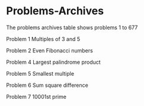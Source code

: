 # Problems-Archives
The problems archives table shows problems 1 to 677

Problem 1
Multiples of 3 and 5

Problem 2
Even Fibonacci numbers

Problem 4
Largest palindrome product

Problem 5
Smallest multiple

Problem 6
Sum square difference

Problem 7
10001st prime
  
